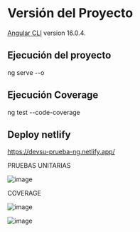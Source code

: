 # Versión del Proyecto

[Angular CLI](https://github.com/angular/angular-cli) version 16.0.4.

## Ejecución del proyecto

ng serve --o

## Ejecución Coverage

ng test --code-coverage

## Deploy netlify

https://devsu-prueba-ng.netlify.app/

PRUEBAS UNITARIAS

![image](https://github.com/JoseCastro94/frontend-devsu/assets/76067475/824d8826-6ece-46ea-8a9b-aed28333336b)

COVERAGE

![image](https://github.com/JoseCastro94/frontend-devsu/assets/76067475/297af987-d8ce-46b8-847d-92cd95b31f06)

![image](https://github.com/JoseCastro94/frontend-devsu/assets/76067475/acc1ef9f-ae8d-4216-9986-90e9adfee796)
